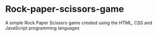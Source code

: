# Rock-paper-scissors-game
A simple Rock Paper Scissors game created using the HTML, CSS and JavaScript programming languages
